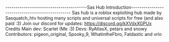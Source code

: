 ----------------------------------------Sas Hub Introduction------------------------------------------------
Sas hub is a roblox exploiting hub made by Sasquatch_htv hosting many scripts and universal scripts for free (and also paid :3)
Join our discord for updates: https://discord.gg/kXVdxXGPUx
Credits
Main dev: Scarlet (Me :3)
Devs: RyAtlasX, petars and snowy
Contributors: pigeon_original, Spooky_9, WhatintheFbro, Fatdastic and vrlo
